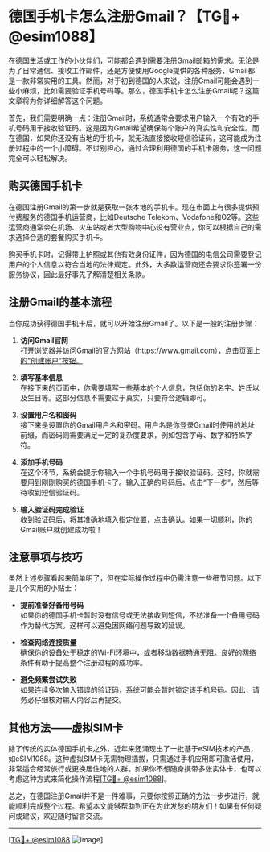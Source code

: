 # 德国手机卡怎么注册Gmail？【TG💪+ @esim1088】

在德国生活或工作的小伙伴们，可能都会遇到需要注册Gmail邮箱的需求。无论是为了日常通信、接收工作邮件，还是方便使用Google提供的各种服务，Gmail都是一款非常实用的工具。然而，对于初到德国的人来说，注册Gmail可能会遇到一些小麻烦，比如需要验证手机号码等。那么，德国手机卡怎么注册Gmail呢？这篇文章将为你详细解答这个问题。

首先，我们需要明确一点：注册Gmail时，系统通常会要求用户输入一个有效的手机号码用于接收验证码。这是因为Gmail希望确保每个账户的真实性和安全性。而在德国，如果你还没有当地的手机卡，就无法直接接收短信验证码，这可能成为注册过程中的一个小障碍。不过别担心，通过合理利用德国的手机卡服务，这一问题完全可以轻松解决。

## 购买德国手机卡

在德国注册Gmail的第一步就是获取一张本地的手机卡。现在市面上有很多提供预付费服务的德国手机运营商，比如Deutsche Telekom、Vodafone和O2等。这些运营商通常会在机场、火车站或者大型购物中心设有营业点，你可以根据自己的需求选择合适的套餐购买手机卡。

购买手机卡时，记得带上护照或其他有效身份证件，因为德国的电信公司需要登记用户的个人信息以符合当地的法律规定。此外，大多数运营商还会要求你签署一份服务协议，因此最好事先了解清楚相关条款。

## 注册Gmail的基本流程

当你成功获得德国手机卡后，就可以开始注册Gmail了。以下是一般的注册步骤：

1. **访问Gmail官网**  
   打开浏览器并访问Gmail的官方网站（https://www.gmail.com），点击页面上的“创建账户”按钮。

2. **填写基本信息**  
   在接下来的页面中，你需要填写一些基本的个人信息，包括你的名字、姓氏以及生日等。这部分信息不需要过于真实，只要符合逻辑即可。

3. **设置用户名和密码**  
   接下来是设置你的Gmail用户名和密码。用户名是你登录Gmail时使用的地址前缀，而密码则需要满足一定的复杂度要求，例如包含字母、数字和特殊字符。

4. **添加手机号码**  
   在这个环节，系统会提示你输入一个手机号码用于接收验证码。这时，你就需要用到刚刚购买的德国手机卡了。输入正确的号码后，点击“下一步”，然后等待收到短信验证码。

5. **输入验证码完成验证**  
   收到验证码后，将其准确地填入指定位置，点击确认。如果一切顺利，你的Gmail账户就创建成功啦！

## 注意事项与技巧

虽然上述步骤看起来简单明了，但在实际操作过程中仍需注意一些细节问题。以下是几个实用的小贴士：

- **提前准备好备用号码**  
  如果你的德国手机卡暂时没有信号或无法接收到短信，不妨准备一个备用号码作为替代方案。这样可以避免因网络问题导致的延误。

- **检查网络连接质量**  
  确保你的设备处于稳定的Wi-Fi环境中，或者移动数据畅通无阻。良好的网络条件有助于提高整个注册过程的成功率。

- **避免频繁尝试失败**  
  如果连续多次输入错误的验证码，系统可能会暂时锁定该手机号码。因此，请务必仔细核对输入内容后再提交。

## 其他方法——虚拟SIM卡

除了传统的实体德国手机卡之外，近年来还涌现出了一批基于eSIM技术的产品，如eSIM1088。这种虚拟SIM卡无需物理插拔，只需通过手机应用即可激活使用，非常适合经常旅行或更换居住地的人群。如果你不想随身携带多张实体卡，也可以考虑这种方式来简化操作流程[[TG💪+ @esim1088](https://t.me/s/esim1088)]。

总之，在德国注册Gmail并不是一件难事，只要你按照正确的方法一步步进行，就能顺利完成整个过程。希望本文能够帮助到正在为此发愁的朋友们！如果有任何疑问或建议，欢迎随时留言交流。

---

[[TG💪+ @esim1088](https://t.me/s/esim1088) ![Image](https://i.postimg.cc/4NQfJmqS/Snipaste-2025-05-13-00-14-12.png)]